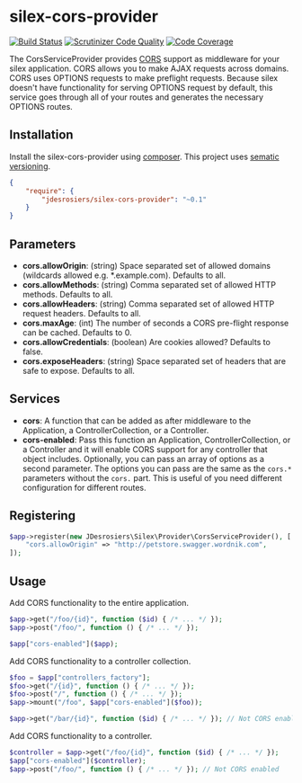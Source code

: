 silex-cors-provider
===================

[![Build Status](https://travis-ci.org/jdesrosiers/silex-cors-provider.png?branch=v0)](https://travis-ci.org/jdesrosiers/silex-cors-provider)
[![Scrutinizer Code Quality](https://scrutinizer-ci.com/g/jdesrosiers/silex-cors-provider/badges/quality-score.png?b=v0)](https://scrutinizer-ci.com/g/jdesrosiers/silex-cors-provider/?branch=v0)
[![Code Coverage](https://scrutinizer-ci.com/g/jdesrosiers/silex-cors-provider/badges/coverage.png?b=v0)](https://scrutinizer-ci.com/g/jdesrosiers/silex-cors-provider/?branch=v0)

The CorsServiceProvider provides [CORS](http://enable-cors.org/) support as middleware for your silex application.  CORS
allows you to make AJAX requests across domains.  CORS uses OPTIONS requests to make preflight requests.  Because silex
doesn't have functionality for serving OPTIONS request by default, this service goes through all of your routes and
generates the necessary OPTIONS routes.

Installation
------------
Install the silex-cors-provider using [composer](http://getcomposer.org/).  This project uses [sematic versioning](http://semver.org/).

```json
{
    "require": {
        "jdesrosiers/silex-cors-provider": "~0.1"
    }
}
```

Parameters
----------
* **cors.allowOrigin**: (string) Space separated set of allowed domains (wildcards allowed e.g. *.example.com).
Defaults to all.
* **cors.allowMethods**: (string) Comma separated set of allowed HTTP methods.  Defaults to all.
* **cors.allowHeaders**: (string) Comma separated set of allowed HTTP request headers.  Defaults to all.
* **cors.maxAge**: (int) The number of seconds a CORS pre-flight response can be cached.  Defaults to 0.
* **cors.allowCredentials**: (boolean) Are cookies allowed?  Defaults to false.
* **cors.exposeHeaders**: (string) Space separated set of headers that are safe to expose.  Defaults to all.

Services
--------
* **cors**: A function that can be added as after middleware to the Application, a ControllerCollection, or a Controller.
* **cors-enabled**: Pass this function an Application, ControllerCollection, or a Controller and it will enable CORS
support for any controller that object includes.  Optionally, you can pass an array of options as a second parameter.
The options you can pass are the same as the `cors.*` parameters without the `cors.` part.  This is useful of you need
different configuration for different routes.

Registering
-----------
```php
$app->register(new JDesrosiers\Silex\Provider\CorsServiceProvider(), [
    "cors.allowOrigin" => "http://petstore.swagger.wordnik.com",
]);
```

Usage
-----
Add CORS functionality to the entire application.
```php
$app->get("/foo/{id}", function ($id) { /* ... */ });
$app->post("/foo/", function () { /* ... */ });

$app["cors-enabled"]($app);
```
Add CORS functionality to a controller collection.
```php
$foo = $app["controllers_factory"];
$foo->get("/{id}", function () { /* ... */ });
$foo->post("/", function () { /* ... */ });
$app->mount("/foo", $app["cors-enabled"]($foo));

$app->get("/bar/{id}", function ($id) { /* ... */ }); // Not CORS enabled
```
Add CORS functionality to a controller.
```php
$controller = $app->get("/foo/{id}", function ($id) { /* ... */ });
$app["cors-enabled"]($controller);
$app->post("/foo/", function () { /* ... */ }); // Not CORS enabled
```
